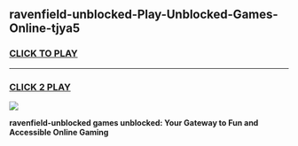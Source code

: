 
## ravenfield-unblocked-Play-Unblocked-Games-Online-tjya5
<h3>
<a href="https://premium76.site?title=ravenfield-unblocked&ref=25A">CLICK TO PLAY</a></h3>
<hr>

<h3>
<a href="https://premium76.site?title=ravenfield-unblocked&ref=25A">CLICK 2 PLAY</a>
  
</h3>

<a href="https://premium76.site?title=ravenfield-unblocked&ref=25A"><img src="https://clearcache.store/games.png"></a>


**ravenfield-unblocked games unblocked: Your Gateway to Fun and Accessible Online Gaming**
